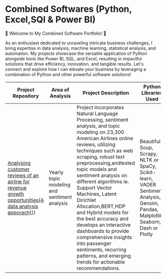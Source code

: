 # Combined Softwares (Python, Excel,SQI & Power BI)
🐍 Welcome to My Combined Software Portfolio! 🚀

As an enthusiast dedicated to unraveling intricate business challenges, I bring expertise in data analysis, machine learning, statistical analysis, and automation. My projects showcase the versatile application of Python alongside tools like Power BI, SQL, and Excel, resulting in impactful solutions that drive efficiency, innovation, and tangible results. Let's connect and explore how I can elevate your business by leveraging a combination of Python and other powerful software solutions!



| Project Repository                                     | Area of Analysis      | Project Description                                     | Python Libraries Used |
|--------------------------------------------------------|-----------------------|----------------------------------------------------------|-----------------------|
| [Analysing customer reviews of an airline for revenue growth opportunities(A data analysis apporach)](https://github.com/DOREEN-GYAMFI/COMBINED-SOFTWARE-PROJECTS-EXCEL-POWER-BI-PYTHON-SQL-/tree/main/Analysing%20customer%20reviews%20of%20an%20airline%20for%20revenue%20growth%20opportunities(A%20data%20analysis%20apporach)))) | Yearly topic modeling and sentiment analysis | Project incorporates Natural Language Processing, sentiment analysis, and topic modeling on 23,300 American Airlines online reviews, utilizing techniques such as web scraping, robust text preprocessing,andtested topic models and sentiment analysis on different algorithms ie. Support Vector Machines, Latent Dirichlet Allocation,BERT,HDP and Hybrid models for the best accuracy and develops an interactive dashboards to provide comprehensive insights into passenger sentiments, recurring patterns, and emerging trends for actionable recommendations. | Beautiful Soup, Scrapy, NLTK or SpaCy, Scikit-learn, VADER Sentiment Analysis, Gensim, Pandas, Matplotlib, Seaborn, Dash or Plotly |
